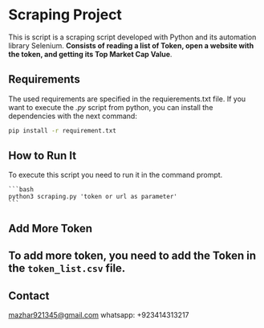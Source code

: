 # Scraping Project

This is script is a scraping script developed with Python and its automation library Selenium. **Consists of reading a list of Token, open a website with the token, and getting its Top Market Cap Value**.


## Requirements

The used requirements are specified in the requierements.txt file. If you want to execute the *.py* script from python, you can install the dependencies with the next command:

```bash
pip install -r requirement.txt
```

## How to Run It

To execute this script you need to run it in the command prompt.

    ```bash
    python3 scraping.py 'token or url as parameter'
    ```

## Add More Token 

To add more token, you need to add the Token in the ```token_list.csv``` file.
---

## Contact

mazhar921345@gmail.com
whatsapp: +923414313217

